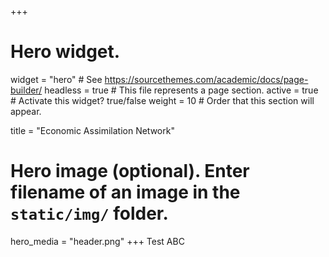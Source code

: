 +++
# Hero widget.
widget = "hero"  # See https://sourcethemes.com/academic/docs/page-builder/
headless = true  # This file represents a page section.
active = true  # Activate this widget? true/false
weight = 10  # Order that this section will appear.

title = "Economic Assimilation Network"

# Hero image (optional). Enter filename of an image in the `static/img/` folder.
hero_media = "header.png"
+++
Test ABC
